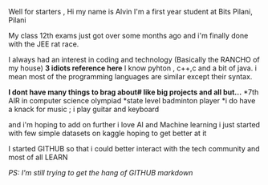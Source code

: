 Well for starters , Hi my name is Alvin 
I'm a first year student at Bits Pilani, Pilani 

My class 12th exams just got over some months ago
and i'm finally done with the JEE rat race.

I always had an interest in coding and technology (Basically the RANCHO of my house) **3 idiots reference here**
I know pyhton , c++,c and a bit of java. i mean most of the programming languages are similar except their syntax.

**I dont have many things to brag about# like big projects and all but...**
*7th AIR in computer science olympiad 
*state level badminton player
*i do have a knack for music ; i play guitar and keyboard 

and i'm hoping to add on further 
i love AI and Machine learning 
i just started with few simple datasets on kaggle 
hoping to get better at it 

I started GITHUB so that i could better interact with the tech community 
and most of all LEARN 

*PS: I'm still trying to get the hang of GITHUB markdown*

